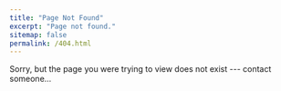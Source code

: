 ```yaml
---
title: "Page Not Found"
excerpt: "Page not found."
sitemap: false
permalink: /404.html
---
```


Sorry, but the page you were trying to view does not exist --- contact someone...
